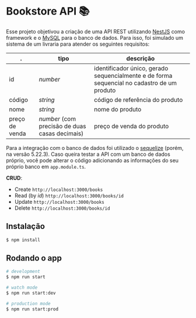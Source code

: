 # Bookstore API :books:

Esse projeto objetivou a criação de uma API REST utilizando [NestJS](https://docs.nestjs.com/) como framework e o [MySQL](https://www.mysql.com/) para o banco de dados. Para isso, foi simulado um sistema de um livraria para atender os seguintes requisitos:

 . | tipo | descrição
-------- | ----- | --------
id       | *number* | identificador único, gerado sequencialmente e de forma sequencial no cadastro de um produto
código    | *string* | código de referência do produto
nome     | *string* | nome do produto
preço de venda | *number* (com precisão de duas casas decimais) | preço de venda do produto

Para a integração com o banco de dados foi utilizado o [sequelize](https://docs.nestjs.com/techniques/database#sequelize-integration) (porém, na versão  5.22.3). Caso queira testar a API com um banco de dados próprio, você pode alterar o código adicionando as informações do seu próprio banco em `app.module.ts`.


**CRUD**:
  * Create `http://localhost:3000/books`
  * Read (by *id*) `http://localhost:3000/books/id`
  * Update `http://localhost:3000/books`
  * Delete `http://localhost:3000/books/id`



## Instalação

```bash
$ npm install
```

## Rodando o app

```bash
# development
$ npm run start

# watch mode
$ npm run start:dev

# production mode
$ npm run start:prod
```
